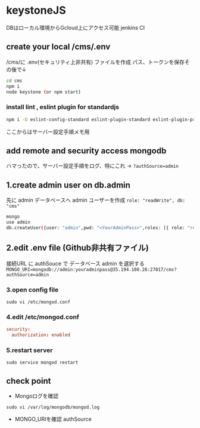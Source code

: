 # keystoneJS

DBはローカル環境からGcloud上にアクセス可能
jenkins CI

## create your local /cms/.env

/cms/に .env(セキュリティ上非共有) ファイルを作成
パス、トークンを保存その後で↓

```sh
cd cms
npm i
node keystone (or npm start)
```

### install lint , eslint plugin for standardjs

```sh
npm i -D eslint-config-standard eslint-plugin-standard eslint-plugin-promise
```

ここからはサーバー設定手順メモ用

## add remote and security access mongodb

ハマったので、サーバー設定手順をログ、特にこれ → `?authSource=admin`

## 1.create admin user  on db.admin

先に admin データベースへ admin ユーザーを作成
`role: "readWrite", db: "cms"`

```sh
mongo
use admin
db.createUser({user: "admin",pwd: "<YourAdminPass>",roles: [{ role: "readWrite", db: "cms" }]})
```

## 2.edit .env file (Github非共有ファイル)

接続URL に authSouce で データベース admin を選択する
`MONGO_URI=mongodb://admin:youradminpass@35.194.108.26:27017/cms?authSource=admin`

### 3.open config file

`sudo vi /etc/mongod.conf`

### 4.edit /etc/mongod.conf

```conf
security:
  authorization: enabled
```

### 5.restart server

`sudo service mongod restart`

## check point

- Mongoログを確認

`sudo vi /var/log/mongodb/mongod.log`

- MONGO_URIを確認 authSource
